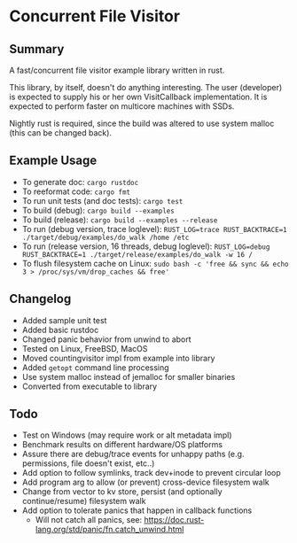 # Concurrent File Visitor

## Summary

A fast/concurrent file visitor example library written in rust.

This library, by itself, doesn't do anything interesting.  The user (developer) is expected to supply his or her own VisitCallback implementation.  It is expected to perform faster on multicore machines with SSDs.

Nightly rust is required, since the build was altered to use system malloc (this can be changed back).

## Example Usage

* To generate doc: `cargo rustdoc`
* To reeformat code: `cargo fmt`
* To run unit tests (and doc tests): `cargo test`
* To build (debug): `cargo build --examples`
* To build (release): `cargo build --examples --release`
* To run (debug version, trace loglevel): `RUST_LOG=trace RUST_BACKTRACE=1 ./target/debug/examples/do_walk /home /etc`
* To run (release version, 16 threads, debug loglevel): `RUST_LOG=debug RUST_BACKTRACE=1 ./target/release/examples/do_walk -w 16 /`
* To flush filesystem cache on Linux: `sudo bash -c 'free && sync && echo 3 > /proc/sys/vm/drop_caches && free'`

## Changelog

* Added sample unit test
* Added basic rustdoc
* Changed panic behavior from unwind to abort
* Tested on Linux, FreeBSD, MacOS
* Moved countingvisitor impl from example into library
* Added `getopt` command line processing
* Use system malloc instead of jemalloc for smaller binaries
* Converted from executable to library

## Todo

* Test on Windows (may require work or alt metadata impl)
* Benchmark results on different hardware/OS platforms
* Assure there are debug/trace events for unhappy paths (e.g. permissions, file doesn't exist, etc..)
* Add option to follow symlinks, track dev+inode to prevent circular loop
* Add program arg to allow (or prevent) cross-device filesystem walk
* Change from vector to kv store, persist (and optionally continue/resume) filesystem walk
* Add option to tolerate panics that happen in callback functions
  * Will not catch all panics, see: <https://doc.rust-lang.org/std/panic/fn.catch_unwind.html>
